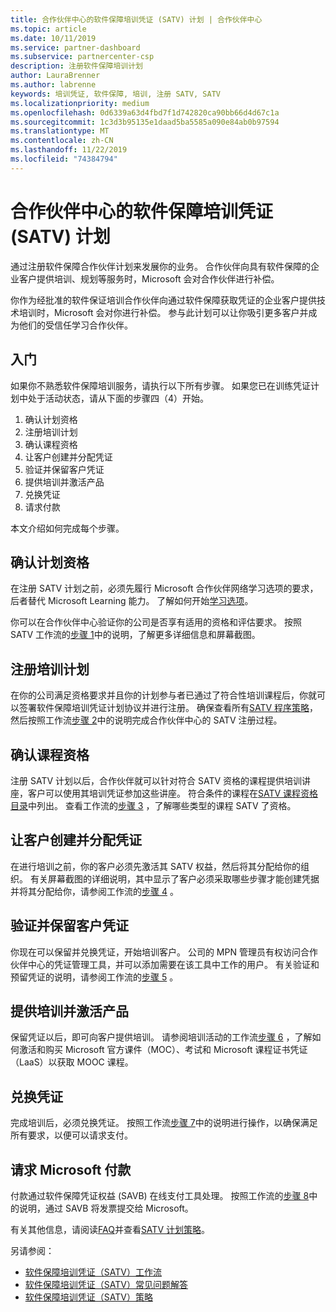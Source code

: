 ```yaml
---
title: 合作伙伴中心的软件保障培训凭证 (SATV) 计划 | 合作伙伴中心
ms.topic: article
ms.date: 10/11/2019
ms.service: partner-dashboard
ms.subservice: partnercenter-csp
description: 注册软件保障培训计划
author: LauraBrenner
ms.author: labrenne
keywords: 培训凭证, 软件保障, 培训, 注册 SATV, SATV
ms.localizationpriority: medium
ms.openlocfilehash: 0d6339a63d4fbd7f1d742820ca90bb66d4d67c1a
ms.sourcegitcommit: 1c3d3b95135e1daad5ba5585a090e84ab0b97594
ms.translationtype: MT
ms.contentlocale: zh-CN
ms.lasthandoff: 11/22/2019
ms.locfileid: "74384794"
---
```

# <a name="software-assurance-training-voucher-satv-program-in-partner-center"></a>合作伙伴中心的软件保障培训凭证 (SATV) 计划

通过注册软件保障合作伙伴计划来发展你的业务。 合作伙伴向具有软件保障的企业客户提供培训、规划等服务时，Microsoft 会对合作伙伴进行补偿。 

你作为经批准的软件保证培训合作伙伴向通过软件保障获取凭证的企业客户提供技术培训时，Microsoft 会对你进行补偿。 参与此计划可以让你吸引更多客户并成为他们的受信任学习合作伙伴。

## <a name="get-started"></a>入门

如果你不熟悉软件保障培训服务，请执行以下所有步骤。 如果您已在训练凭证计划中处于活动状态，请从下面的步骤四（4）开始。 

1. 确认计划资格
2. 注册培训计划
3. 确认课程资格
4. 让客户创建并分配凭证
5. 验证并保留客户凭证
6. 提供培训并激活产品
7. 兑换凭证
8. 请求付款

本文介绍如何完成每个步骤。

## <a name="confirm-program-eligibility"></a>确认计划资格

在注册 SATV 计划之前，必须先履行 Microsoft 合作伙伴网络学习选项的要求，后者替代 Microsoft Learning 能力。 了解如何开始[学习选项](https://partner.microsoft.com/membership/learning-partners)。

你可以在合作伙伴中心验证你的公司是否享有适用的资格和评估要求。 按照 SATV 工作流的[步骤 1](https://query.prod.cms.rt.microsoft.com/cms/api/am/binary/RE3krfK)中的说明，了解更多详细信息和屏幕截图。

## <a name="enroll-in-the-training-program"></a>注册培训计划

在你的公司满足资格要求并且你的计划参与者已通过了符合性培训课程后，你就可以签署软件保障培训凭证计划协议并进行注册。 确保查看所有[SATV 程序策略](https://query.prod.cms.rt.microsoft.com/cms/api/am/binary/RE3koEP)，然后按照工作流[步骤 2](https://query.prod.cms.rt.microsoft.com/cms/api/am/binary/RE3krfK)中的说明完成合作伙伴中心的 SATV 注册过程。   


## <a name="confirm-course-eligibility"></a>确认课程资格
注册 SATV 计划以后，合作伙伴就可以针对符合 SATV 资格的课程提供培训讲座，客户可以使用其培训凭证参加这些讲座。 符合条件的课程在[SATV 课程资格目录](https://savl-catalog.microsoft.com/)中列出。 查看工作流的[步骤 3](https://query.prod.cms.rt.microsoft.com/cms/api/am/binary/RE3krfK) ，了解哪些类型的课程 SATV 了资格。

## <a name="have-customer-create-and-assign-voucher"></a>让客户创建并分配凭证

在进行培训之前，你的客户必须先激活其 SATV 权益，然后将其分配给你的组织。 有关屏幕截图的详细说明，其中显示了客户必须采取哪些步骤才能创建凭据并将其分配给你，请参阅工作流的[步骤 4](https://query.prod.cms.rt.microsoft.com/cms/api/am/binary/RE3krfK) 。

## <a name="validate-and-reserve-customer-vouchers"></a>验证并保留客户凭证

你现在可以保留并兑换凭证，开始培训客户。 公司的 MPN 管理员有权访问合作伙伴中心的凭证管理工具，并可以添加需要在该工具中工作的用户。 有关验证和预留凭证的说明，请参阅工作流的[步骤 5](https://query.prod.cms.rt.microsoft.com/cms/api/am/binary/RE3krfK) 。

## <a name="deliver-training-and-activate-product"></a>提供培训并激活产品

保留凭证以后，即可向客户提供培训。 请参阅培训活动的工作流[步骤 6](https://query.prod.cms.rt.microsoft.com/cms/api/am/binary/RE3krfK) ，了解如何激活和购买 Microsoft 官方课件（MOC）、考试和 Microsoft 课程证书凭证（LaaS）以获取 MOOC 课程。

## <a name="redeem-voucher"></a>兑换凭证

完成培训后，必须兑换凭证。 按照工作流[步骤 7](https://query.prod.cms.rt.microsoft.com/cms/api/am/binary/RE3krfK)中的说明进行操作，以确保满足所有要求，以便可以请求支付。 


## <a name="request-payment-from-microsoft"></a>请求 Microsoft 付款

付款通过软件保障凭证权益 (SAVB) 在线支付工具处理。 按照工作流的[步骤 8](https://query.prod.cms.rt.microsoft.com/cms/api/am/binary/RE3krfK)中的说明，通过 SAVB 将发票提交给 Microsoft。 

有关其他信息，请阅读[FAQ](https://query.prod.cms.rt.microsoft.com/cms/api/am/binary/RE3kz5o)并查看[SATV 计划策略](https://query.prod.cms.rt.microsoft.com/cms/api/am/binary/RE3koEP)。

另请参阅：

- [软件保障培训凭证（SATV）工作流](https://query.prod.cms.rt.microsoft.com/cms/api/am/binary/RE3krfK)
- [软件保障培训凭证（SATV）常见问题解答](https://query.prod.cms.rt.microsoft.com/cms/api/am/binary/RE3kz5o)
- [软件保障培训凭证（SATV）策略](https://query.prod.cms.rt.microsoft.com/cms/api/am/binary/RE3koEP)